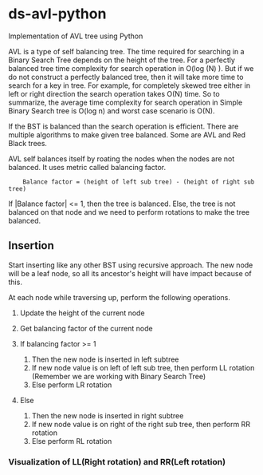 # ds-avl-python
Implementation of AVL tree using Python

AVL is a type of self balancing tree. The time required for searching in a Binary Search Tree depends on the height of the tree. For a perfectly balanced tree time complexity for search operation in O(log (N) ). But if we do not construct a perfectly balanced tree, then it will take more time to search for a key in tree. For example, for completely skewed tree either in left or right direction the search operation takes O(N) time. So to summarize, the average time complexity for search operation in Simple Binary Search tree is O(log n) and worst case scenario is O(N).


If the BST is balanced than the search operation is efficient. There are multiple algorithms to make given tree balanced. Some are AVL and Red Black trees.


AVL self balances itself by roating the nodes when the nodes are not balanced. It uses metric called balancing factor.

```
    Balance factor = (height of left sub tree) - (height of right sub tree)
```

If |Balance factor| <= 1, then the tree is balanced. Else, the tree is not balanced on that node and we need to perform rotations to make the tree balanced.


## Insertion 
Start inserting like any other BST using recursive approach. The new node will be a leaf node, so all its ancestor's height will have impact because of this. 

At each node while traversing up, perform the following operations.

1. Update the height of the current node
2. Get balancing factor of the current node
3. If balancing factor >= 1
   1. Then the new node is inserted in left subtree
   2. If new node value is on left of left sub tree, then perform LL rotation (Remember we are working with Binary Search Tree)
   3. Else perform LR rotation

4. Else
   1. Then the new node is inserted in right subtree
   2. If new node value is on right of the right sub tree, then perform RR rotation 
   3. Else perform RL rotation



### Visualization of LL(Right rotation) and RR(Left rotation)
